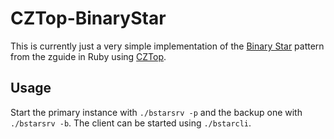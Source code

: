 # CZTop-BinaryStar

This is currently just a very simple implementation of the [Binary Star](http://zguide.zeromq.org/page:all#Binary-Star-Implementation)
 pattern from the zguide in Ruby using [CZTop](https://github.com/paddor/cztop).

## Usage

Start the primary instance with `./bstarsrv -p` and the backup one with `./bstarsrv -b`. The client can be started using `./bstarcli`.
